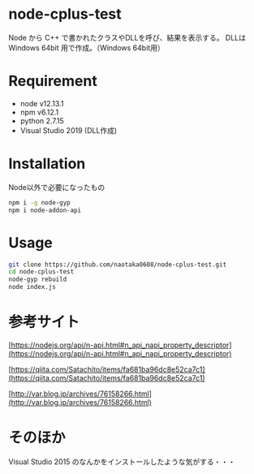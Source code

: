 
# node-cplus-test

Node から C++ で書かれたクラスやDLLを呼び、結果を表示する。
DLLはWindows 64bit 用で作成。（Windows 64bit用）

# Requirement

* node v12.13.1
* npm v6.12.1
* python 2.7.15
* Visual Studio 2019 (DLL作成)

# Installation

Node以外で必要になったもの

```bash
npm i -g node-gyp
npm i node-addon-api
```

# Usage

```bash
git clone https://github.com/naotaka0608/node-cplus-test.git
cd node-cplus-test
node-gyp rebuild
node index.js 
```

# 参考サイト
[https://nodejs.org/api/n-api.html#n_api_napi_property_descriptor](https://nodejs.org/api/n-api.html#n_api_napi_property_descriptor)

[https://qiita.com/Satachito/items/fa681ba96dc8e52ca7c1](https://qiita.com/Satachito/items/fa681ba96dc8e52ca7c1)

[http://var.blog.jp/archives/76158266.html](http://var.blog.jp/archives/76158266.html)

# そのほか
Visual Studio 2015 のなんかをインストールしたような気がする・・・